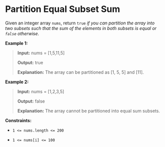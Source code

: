 # Partition Equal Subset Sum

Given an integer array <code>nums</code>, return <code>true</code> *if you can partition the array into two subsets such that the sum of the elements in both subsets is equal or *<code>false</code>* otherwise*.


**Example 1:**
>
> **Input:** nums = [1,5,11,5]
>
> **Output:** true
>
> **Explanation:** The array can be partitioned as [1, 5, 5] and [11].

**Example 2:**
>
> **Input:** nums = [1,2,3,5]
>
> **Output:** false
>
> **Explanation:** The array cannot be partitioned into equal sum subsets.


**Constraints:**

- <code>1 &lt;= nums.length &lt;= 200</code>

- <code>1 &lt;= nums[i] &lt;= 100</code>
